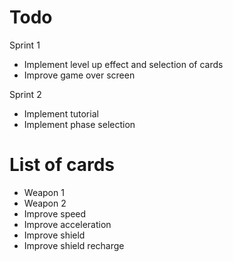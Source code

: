 # Todo
Sprint 1
- Implement level up effect and selection of cards
- Improve game over screen

Sprint 2
- Implement tutorial
- Implement phase selection

# List of cards
- Weapon 1
- Weapon 2
- Improve speed
- Improve acceleration
- Improve shield
- Improve shield recharge

